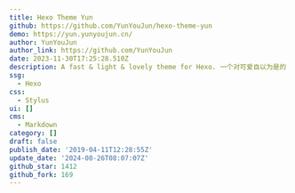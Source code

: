 ```yaml
---
title: Hexo Theme Yun
github: https://github.com/YunYouJun/hexo-theme-yun
demo: https://yun.yunyoujun.cn/
author: YunYouJun
author_link: https://github.com/YunYouJun
date: 2023-11-30T17:25:28.510Z
description: A fast & light & lovely theme for Hexo. 一个对可爱自以为是的 Hexo 主题。
ssg:
  - Hexo
css:
  - Stylus
ui: []
cms:
  - Markdown
category: []
draft: false
publish_date: '2019-04-11T12:28:55Z'
update_date: '2024-08-26T08:07:07Z'
github_star: 1412
github_fork: 169
---
```

